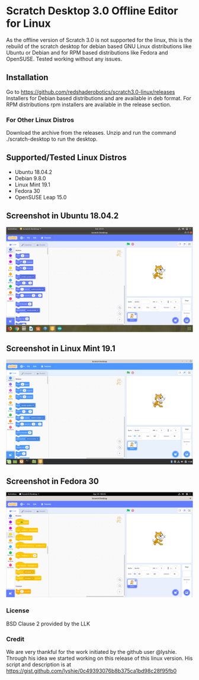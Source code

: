 # Scratch Desktop 3.0 Offline Editor for Linux
As the offline version of Scratch 3.0 is not supported for the linux, this is the rebuild of the scratch desktop for debian based GNU Linux distributions like Ubuntu or Debian and for RPM based distributions like Fedora and OpenSUSE. Tested working without any issues.

## Installation
Go to https://github.com/redshaderobotics/scratch3.0-linux/releases
Installers for Debian based distributions and are available in deb format. For RPM distributions rpm installers are available in the release section.
### For Other Linux Distros
Download the archive from the releases. Unzip and run the command ./scratch-desktop to run the desktop.

## Supported/Tested Linux Distros
* Ubuntu 18.04.2
* Debian 9.8.0
* Linux Mint 19.1
* Fedora 30
* OpenSUSE Leap 15.0

## Screenshot in Ubuntu 18.04.2
![Screenshot](screenshot.png)

## Screenshot in Linux Mint 19.1
![Screenshot](screenshotmint.png)

## Screenshot in Fedora 30
![Screenshot](screenshotfedora.png)

### License
BSD Clause 2 provided by the LLK

### Credit
We are very thankful for the work initiated by the github user @lyshie. Through his idea we started working on this release
of this linux version. His script and description is at https://gist.github.com/lyshie/0c49393076b8b375ca1bd98c28f95fb0
